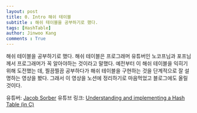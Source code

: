```yaml
---
layout: post
title: 0. Intro 해쉬 테이블
subtitle : 해쉬 테이블을 공부하기로 했다.
tags: [HashTable]
author: Jinwoo Kang
comments : True
---
```


해쉬 테이블을 공부하기로 했다. 해쉬 테이블은 프로그래머 유튜버인 노코프님과 포프님께서 프로그래머가 꼭 알아야하는 것이라고 말했다. 예전부터 이 해쉬 테이블을 익히기 위해 도전했는 데, 찔끔찔끔 공부하다가 해쉬 테이블을 구현하는 것을 단계적으로 잘 설명하는 영상을 봤다. 그래서 이 영상을 노션에 정리하기로 마음먹었고 블로그에도 올릴 것이다.

유튜버: [Jacob Sorber](https://www.youtube.com/channel/UCwd5VFu4KoJNjkWJZMFJGHQ)
유튜브 링크: [Understanding and implementing a Hash Table (in C)](https://www.youtube.com/watch?v=2Ti5yvumFTU)

